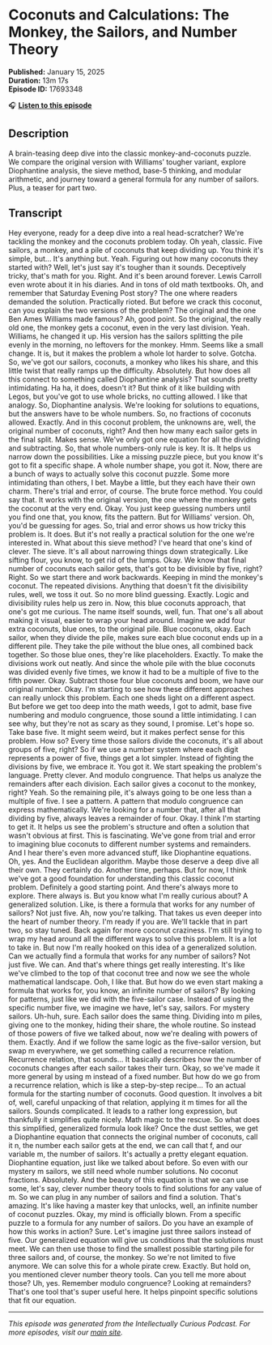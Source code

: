 # Coconuts and Calculations: The Monkey, the Sailors, and Number Theory

**Published:** January 15, 2025  
**Duration:** 13m 17s  
**Episode ID:** 17693348

🎧 **[Listen to this episode](https://intellectuallycurious.buzzsprout.com/2529712/episodes/17693348-coconuts-and-calculations-the-monkey-the-sailors-and-number-theory)**

## Description

A brain-teasing deep dive into the classic monkey-and-coconuts puzzle. We compare the original version with Williams’ tougher variant, explore Diophantine analysis, the sieve method, base-5 thinking, and modular arithmetic, and journey toward a general formula for any number of sailors. Plus, a teaser for part two.

## Transcript

Hey everyone, ready for a deep dive into a real head-scratcher? We're tackling the monkey and the coconuts problem today. Oh yeah, classic. Five sailors, a monkey, and a pile of coconuts that keep dividing up. You think it's simple, but... It's anything but. Yeah. Figuring out how many coconuts they started with? Well, let's just say it's tougher than it sounds. Deceptively tricky, that's math for you. Right. And it's been around forever. Lewis Carroll even wrote about it in his diaries. And in tons of old math textbooks. Oh, and remember that Saturday Evening Post story? The one where readers demanded the solution. Practically rioted. But before we crack this coconut, can you explain the two versions of the problem? The original and the one Ben Ames Williams made famous? Ah, good point. So the original, the really old one, the monkey gets a coconut, even in the very last division. Yeah. Williams, he changed it up. His version has the sailors splitting the pile evenly in the morning, no leftovers for the monkey. Hmm. Seems like a small change. It is, but it makes the problem a whole lot harder to solve. Gotcha. So, we've got our sailors, coconuts, a monkey who likes his share, and this little twist that really ramps up the difficulty. Absolutely. But how does all this connect to something called Diophantine analysis? That sounds pretty intimidating. Ha ha, it does, doesn't it? But think of it like building with Legos, but you've got to use whole bricks, no cutting allowed. I like that analogy. So, Diophantine analysis. We're looking for solutions to equations, but the answers have to be whole numbers. So, no fractions of coconuts allowed. Exactly. And in this coconut problem, the unknowns are, well, the original number of coconuts, right? And then how many each sailor gets in the final split. Makes sense. We've only got one equation for all the dividing and subtracting. So, that whole numbers-only rule is key. It is. It helps us narrow down the possibilities. Like a missing puzzle piece, but you know it's got to fit a specific shape. A whole number shape, you got it. Now, there are a bunch of ways to actually solve this coconut puzzle. Some more intimidating than others, I bet. Maybe a little, but they each have their own charm. There's trial and error, of course. The brute force method. You could say that. It works with the original version, the one where the monkey gets the coconut at the very end. Okay. You just keep guessing numbers until you find one that, you know, fits the pattern. But for Williams' version. Oh, you'd be guessing for ages. So, trial and error shows us how tricky this problem is. It does. But it's not really a practical solution for the one we're interested in. What about this sieve method? I've heard that one's kind of clever. The sieve. It's all about narrowing things down strategically. Like sifting flour, you know, to get rid of the lumps. Okay. We know that final number of coconuts each sailor gets, that's got to be divisible by five, right? Right. So we start there and work backwards. Keeping in mind the monkey's coconut. The repeated divisions. Anything that doesn't fit the divisibility rules, well, we toss it out. So no more blind guessing. Exactly. Logic and divisibility rules help us zero in. Now, this blue coconuts approach, that one's got me curious. The name itself sounds, well, fun. That one's all about making it visual, easier to wrap your head around. Imagine we add four extra coconuts, blue ones, to the original pile. Blue coconuts, okay. Each sailor, when they divide the pile, makes sure each blue coconut ends up in a different pile. They take the pile without the blue ones, all combined back together. So those blue ones, they're like placeholders. Exactly. To make the divisions work out neatly. And since the whole pile with the blue coconuts was divided evenly five times, we know it had to be a multiple of five to the fifth power. Okay. Subtract those four blue coconuts and boom, we have our original number. Okay. I'm starting to see how these different approaches can really unlock this problem. Each one sheds light on a different aspect. But before we get too deep into the math weeds, I got to admit, base five numbering and modulo congruence, those sound a little intimidating. I can see why, but they're not as scary as they sound, I promise. Let's hope so. Take base five. It might seem weird, but it makes perfect sense for this problem. How so? Every time those sailors divide the coconuts, it's all about groups of five, right? So if we use a number system where each digit represents a power of five, things get a lot simpler. Instead of fighting the divisions by five, we embrace it. You got it. We start speaking the problem's language. Pretty clever. And modulo congruence. That helps us analyze the remainders after each division. Each sailor gives a coconut to the monkey, right? Yeah. So the remaining pile, it's always going to be one less than a multiple of five. I see a pattern. A pattern that modulo congruence can express mathematically. We're looking for a number that, after all that dividing by five, always leaves a remainder of four. Okay. I think I'm starting to get it. It helps us see the problem's structure and often a solution that wasn't obvious at first. This is fascinating. We've gone from trial and error to imagining blue coconuts to different number systems and remainders. And I hear there's even more advanced stuff, like Diophantine equations. Oh, yes. And the Euclidean algorithm. Maybe those deserve a deep dive all their own. They certainly do. Another time, perhaps. But for now, I think we've got a good foundation for understanding this classic coconut problem. Definitely a good starting point. And there's always more to explore. There always is. But you know what I'm really curious about? A generalized solution. Like, is there a formula that works for any number of sailors? Not just five. Ah, now you're talking. That takes us even deeper into the heart of number theory. I'm ready if you are. We'll tackle that in part two, so stay tuned. Back again for more coconut craziness. I'm still trying to wrap my head around all the different ways to solve this problem. It is a lot to take in. But now I'm really hooked on this idea of a generalized solution. Can we actually find a formula that works for any number of sailors? Not just five. We can. And that's where things get really interesting. It's like we've climbed to the top of that coconut tree and now we see the whole mathematical landscape. Ooh, I like that. But how do we even start making a formula that works for, you know, an infinite number of sailors? By looking for patterns, just like we did with the five-sailor case. Instead of using the specific number five, we imagine we have, let's say, sailors. For mystery sailors. Uh-huh, sure. Each sailor does the same thing. Dividing into m piles, giving one to the monkey, hiding their share, the whole routine. So instead of those powers of five we talked about, now we're dealing with powers of them. Exactly. And if we follow the same logic as the five-sailor version, but swap m everywhere, we get something called a recurrence relation. Recurrence relation, that sounds... It basically describes how the number of coconuts changes after each sailor takes their turn. Okay, so we've made it more general by using m instead of a fixed number. But how do we go from a recurrence relation, which is like a step-by-step recipe... To an actual formula for the starting number of coconuts. Good question. It involves a bit of, well, careful unpacking of that relation, applying it m times for all the sailors. Sounds complicated. It leads to a rather long expression, but thankfully it simplifies quite nicely. Math magic to the rescue. So what does this simplified, generalized formula look like? Once the dust settles, we get a Diophantine equation that connects the original number of coconuts, call it n, the number each sailor gets at the end, we can call that f, and our variable m, the number of sailors. It's actually a pretty elegant equation. Diophantine equation, just like we talked about before. So even with our mystery m sailors, we still need whole number solutions. No coconut fractions. Absolutely. And the beauty of this equation is that we can use some, let's say, clever number theory tools to find solutions for any value of m. So we can plug in any number of sailors and find a solution. That's amazing. It's like having a master key that unlocks, well, an infinite number of coconut puzzles. Okay, my mind is officially blown. From a specific puzzle to a formula for any number of sailors. Do you have an example of how this works in action? Sure. Let's imagine just three sailors instead of five. Our generalized equation will give us conditions that the solutions must meet. We can then use those to find the smallest possible starting pile for three sailors and, of course, the monkey. So we're not limited to five anymore. We can solve this for a whole pirate crew. Exactly. But hold on, you mentioned clever number theory tools. Can you tell me more about those? Uh, yes. Remember modulo congruence? Looking at remainders? That's one tool that's super useful here. It helps pinpoint specific solutions that fit our equation.

---
*This episode was generated from the Intellectually Curious Podcast. For more episodes, visit our [main site](https://intellectuallycurious.buzzsprout.com).*
